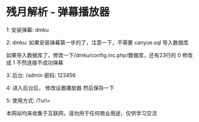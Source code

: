 #  残月解析 - 弹幕播放器

1: 安装弹幕: dmku

2: dmku: 如果安装弹幕第一步的了，注意一下，不需要 canyue.sql 导入数据库

如果导入数据库了，修改一下/dmku/config.inc.php/数据库，还有23行的 0 修改成 1 不然连接不成功弹幕

3: 后台: /admin 密码: 123456

4: 进入后台后， 修改设置播放器 然后保存一下

5: 使用方式:  /?url=

本网站均来收集于互联网，请勿用于任何商业用途，仅供学习交流
